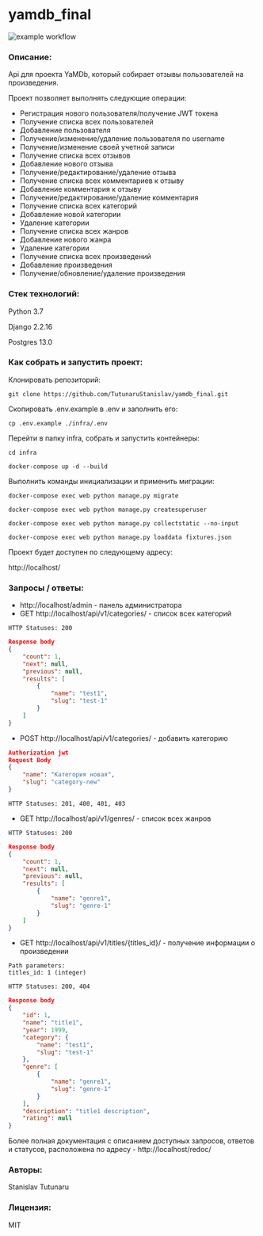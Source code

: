 # yamdb_final

![example workflow](https://github.com/TutunaruStanislav/yamdb_final/actions/workflows/yamdb_workflow.yml/badge.svg)

### Описание:
Api для проекта YaMDb, который собирает отзывы пользователей на произведения.

Проект позволяет выполнять следующие операции:
* Регистрация нового пользователя/получение JWT токена
* Получение списка всех пользователей
* Добавление пользователя
* Получение/изменение/удаление пользователя по username
* Получение/изменение своей учетной записи
* Получение списка всех отзывов
* Добавление нового отзыва
* Получение/редактирование/удаление отзыва
* Получение списка всех комментариев к отзыву
* Добавление комментария к отзыву
* Получение/редактирование/удаление комментария
* Получение списка всех категорий
* Добавление новой категории
* Удаление категории
* Получение списка всех жанров
* Добавление нового жанра
* Удаление категории
* Получение списка всех произведений
* Добавление произведения
* Получение/обновление/удаление произведения

### Стек технологий:
Python 3.7

Django 2.2.16

Postgres 13.0
### Как собрать и запустить проект:

Клонировать репозиторий:

```
git clone https://github.com/TutunaruStanislav/yamdb_final.git
```

Скопировать .env.example в .env и заполнить его:

```
cp .env.example ./infra/.env
```

Перейти в папку infra, собрать и запустить контейнеры:

```
cd infra
```

```
docker-compose up -d --build
```
Выполнить команды инициализации и применить миграции:

```
docker-compose exec web python manage.py migrate
```

```
docker-compose exec web python manage.py createsuperuser
```

```
docker-compose exec web python manage.py collectstatic --no-input
```

```
docker-compose exec web python manage.py loaddata fixtures.json
```

Проект будет доступен по следующему адресу:

http://localhost/

### Запросы / ответы:

* http://localhost/admin - панель администратора
* GET http://localhost/api/v1/categories/ - список всех категорий
```
HTTP Statuses: 200
```
```json lines
Response body
{
    "count": 1,
    "next": null,
    "previous": null,
    "results": [
        {
            "name": "test1",
            "slug": "test-1"
        }
    ]
}
```

* POST http://localhost/api/v1/categories/ - добавить категорию

```json lines
Authorization jwt
Request Body
{
    "name": "Категория новая",
    "slug": "category-new"
}
```
```
HTTP Statuses: 201, 400, 401, 403
```

* GET http://localhost/api/v1/genres/ - список всех жанров

```
HTTP Statuses: 200
```
```json lines
Response body
{
    "count": 1,
    "next": null,
    "previous": null,
    "results": [
        {
            "name": "genre1",
            "slug": "genre-1"
        }
    ]
}
```

* GET http://localhost/api/v1/titles/{titles_id}/ - получение информации о произведении

```
Path parameters:
titles_id: 1 (integer)
```
```
HTTP Statuses: 200, 404
```
```json lines
Response body
{
    "id": 1,
    "name": "title1",
    "year": 1999,
    "category": {
        "name": "test1",
        "slug": "test-1"
    },
    "genre": [
        {
            "name": "genre1",
            "slug": "genre-1"
        }
    ],
    "description": "title1 description",
    "rating": null
}
```

Более полная документация с описанием доступных запросов, ответов и статусов, расположена по адресу - http://localhost/redoc/

### Авторы:
Stanislav Tutunaru

### Лицензия:

MIT